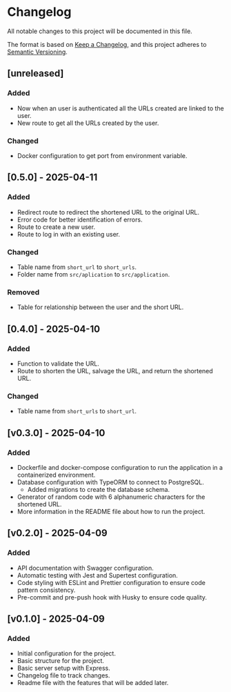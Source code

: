 # Changelog

All notable changes to this project will be documented in this file.

The format is based on [Keep a Changelog](https://keepachangelog.com/en/1.1.0/),
and this project adheres to [Semantic Versioning](https://semver.org/spec/v2.0.0.html).

## [unreleased]

### Added

- Now when an user is authenticated all the URLs created are linked to the user.
- New route to get all the URLs created by the user.

### Changed

- Docker configuration to get port from environment variable.

## [0.5.0] - 2025-04-11

### Added

- Redirect route to redirect the shortened URL to the original URL.
- Error code for better identification of errors.
- Route to create a new user.
- Route to log in with an existing user.

### Changed

- Table name from `short_url` to `short_urls`.
- Folder name from `src/aplication` to `src/application`.

### Removed

- Table for relationship between the user and the short URL.

## [0.4.0] - 2025-04-10

### Added

- Function to validate the URL.
- Route to shorten the URL, salvage the URL, and return the shortened URL.

### Changed

- Table name from `short_urls` to `short_url`.

## [v0.3.0] - 2025-04-10

### Added

- Dockerfile and docker-compose configuration to run the application in a containerized environment.
- Database configuration with TypeORM to connect to PostgreSQL.
  - Added migrations to create the database schema.
- Generator of random code with 6 alphanumeric characters for the shortened URL.
- More information in the README file about how to run the project.

## [v0.2.0] - 2025-04-09

### Added

- API documentation with Swagger configuration.
- Automatic testing with Jest and Supertest configuration.
- Code styling with ESLint and Prettier configuration to ensure code pattern consistency.
- Pre-commit and pre-push hook with Husky to ensure code quality.

## [v0.1.0] - 2025-04-09

### Added

- Initial configuration for the project.
- Basic structure for the project.
- Basic server setup with Express.
- Changelog file to track changes.
- Readme file with the features that will be added later.
